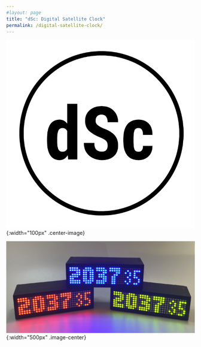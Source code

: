 ```yaml
---
#layout: page
title: "dSc: Digital Satellite Clock"
permalink: /digital-satellite-clock/
---
```


![dSc Logo](/digital-satellite-clock/logo-digital-satellite-clock-reduced.png){:width="100px" .center-image}


![dSc View](/digital-satellite-clock/yonne-rgb.png){:width="500px" .image-center}

